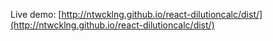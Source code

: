 Live demo: [http://ntwcklng.github.io/react-dilutioncalc/dist/](http://ntwcklng.github.io/react-dilutioncalc/dist/)